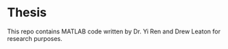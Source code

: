 # Thesis
This repo contains MATLAB code written by Dr. Yi Ren and Drew Leaton for research purposes.

